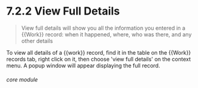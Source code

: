 # 7.2.2    View Full Details

> View full details will show you all the information you entered in a {{Work}} record: when it happened, where, who was there, and any other details 

To view all details of a {{work}} record, find it in the table on the {{Work}} records tab, right click on it, then choose 'view full details' on the context menu. A popup window will appear displaying the full record. 

###### core module

